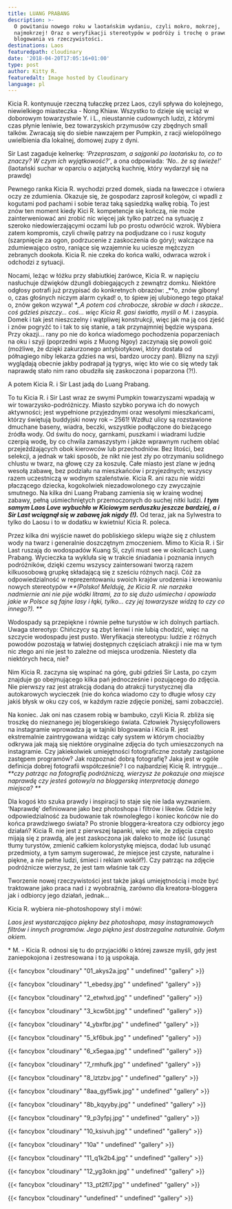 ```yaml
---
title: LUANG PRABANG
description: >-
  O powitaniu nowego roku w laotańskim wydaniu, czyli mokro, mokrzej,
  najmokrzej! Oraz o weryfikacji stereotypów w podróży i trochę o prawdzie
  blogowania vs rzeczywistości.
destinations: Laos
featuredpath: cloudinary
date: '2018-04-20T17:05:16+01:00'
type: post
author: Kitty R.
featuredalt: Image hosted by Cloudinary
language: pl
---
```

Kicia R. kontynuuje rzeczną tułaczkę przez Laos, czyli spływa do kolejnego, niewielkiego miasteczka - Nong Khiaw. Wszystko to dzieje się wciąż w doborowym towarzystwie Y. i L., nieustannie cudownych ludzi, z którymi czas płynie leniwie, bez towarzyskich przymusów czy zbędnych small talków. Zwracają się do siebie nawzajem per Pumpkin, z racji wielopólnego uwielbienia dla lokalnej, domowej zupy z dyni. 

Sir Last zagaduje kelnerkę: _‘Przepraszam, a sajgonki po laotańsku to, co to znaczy? W czym ich wyjątkowość?’_, a ona odpowiada: _‘No.. że są świeże!’_  (laotański suchar w oparciu o azjatycką kuchnię, który wydarzył się na prawdę)

Pewnego ranka Kicia R. wychodzi przed domek, siada na ławeczce i otwiera oczy ze zdumienia. Okazuje się, że gospodarz zaprosił kolegów, ci wpadli z kogutami pod pachami i sobie teraz taką sąsiedzką walkę robią. To jest znów ten moment kiedy Kici R. kompetencje się kończą, nie może zainterweniować ani zrobić nic więcej jak tylko patrzeć na sytuację z szeroko niedowierzającymi oczami lub po prostu odwrócić wzrok. Wybiera zatem kompromis, czyli chwilę patrzy na podjudzane co i rusz koguty (szarpnięcie za ogon, podrzucenie z zaskoczenia do góry); walczące na zdumiewająco ostro, raniące się wzajemnie ku uciesze mężczyzn zebranych dookoła. Kicia R. nie czeka do końca walki, odwraca wzrok i odchodzi z sytuacji. 

Nocami, leżąc w łóżku przy słabiutkiej żarówce, Kicia R. w napięciu nasłuchuje dźwięków dżungli dobiegających z zewnątrz domku. Niektóre odgłosy potrafi już przypisać do konkretnych obrazów: _**o, znów gibony! o, czas głośnych niczym alarm cykad! o, to śpiew jej ulubionego tego ptaka! o, znów gekon wzywa! **_A potem coś chrobocze, skrobie w dach i skacze..  coś gdzieś piszczy… coś… więc Kicia R. gasi światło, myśli o M.* i zasypia. Domek i tak jest nieszczelny i wątpliwej konstrukcji, więc jak ma ją coś zjeść i znów pogryźć to i tak to się stanie, a tak przynajmniej będzie wyspana. Przy okazji... rany po nie do końca wiadomego pochodzenia poparzeniach na oku i szyji (poprzedni wpis z Muong Ngoy) zaczynają się powoli goić (możliwe, że dzięki zakurzonego antybiotykowi, który dostała od półnagiego niby lekarza gdzieś na wsi, bardzo uroczy pan). Blizny na szyji wyglądają obecnie jakby podrapał ją tygrys, więc kto wie co się wtedy tak naprawdę stało nim rano obudziła się zaskoczona i poparzona (?!). 

A potem Kicia R. i Sir Last jadą do Luang Prabang. 

To tu Kicia R. i Sir Last wraz ze swymi Pumpkin towarzyszami wpadają w wir towarzysko-podróżniczy. Miasto szybko porywa ich do nowych aktywności; jest wypełnione przyjezdnymi oraz wesołymi mieszkańcami, którzy świętują buddyjski nowy rok – 2561! Wzdłuż ulicy są rozstawione dmuchane baseny, wiadra, beczki, wszystkie podłączone do bieżącego źródła wody. Od świtu do nocy, garnkami, puszkami i wiadrami ludzie czerpią wodę, by co chwila zamaszystym i jakże wprawnym ruchem oblać przejeżdżających obok kierowców lub przechodniów. Bez litości, bez selekcji, a jednak w taki sposób, że nikt nie jest zły po otrzymaniu solidnego chlustu w twarz, na głowę czy za koszulę. Całe miasto jest zlane w jedną wesołą zabawę, bez podziału na mieszkańców i przyjezdnych; wszyscy razem uczestniczą w wodnym szaleństwie. Kicia R. ani razu nie widzi płaczącego dziecka, kogokolwiek niezadowolonego czy zwyczajnie smutnego. Na kilka dni Luang Prabang zamienia się w krainę wodnej zabawy, pełną uśmiechniętych przemoczonych do suchej nitki ludzi. **_I tym samym Laos Love wybuchło w Kiciowym serduszku jeszcze bardziej, a i Sir Last wciągnął się w zabawę jak nigdy (!)._** Od teraz, jak na Sylwestra to tylko do Laosu i to w dodatku w kwietniu! Kicia R. poleca. 

Przez kilka dni wyjście nawet do pobliskiego sklepu wiąże się z chlustem wody na twarz i generalnie doszczętnym zmoczeniem. Mimo to Kicia R. i Sir Last ruszają do wodospadów Kuang Si, czyli must see w okolicach Luang Prabang. Wycieczka ta wykluła się w trakcie śniadania i poznania innych podróżników, dzięki czemu wszyscy zaintersowani tworzą razem kilkuosobową grupkę składającą się z sześciu różnych nacji. Cóż za odpowiedzialność w reprezentowaniu swoich krajów urodzenia i kreowaniu nowych stereotypów _**(Polsko! Melduję, że Kicia R. nie narzeka nadmiernie ani nie pije wódki litrami, za to się dużo uśmiecha i opowiada jakie w Polsce są fajne lasy i łąki, tylko... czy jej towarzysze widzą to czy co innego?). 
**_

Wodospady są przepiękne i równie pełne turystów w ich dolnych partiach. Uwaga stereotyp: Chińczycy są zbyt leniwi i nie lubią chodzić, więc na szczycie wodospadu jest pusto. Weryfikacja stereotypu: ludzie z różnych powodów pozostają w łatwiej dostępnych częściach atrakcji i nie ma w tym nic złego ani nie jest to zależne od miejsca urodzenia. Niestety dla niektórych heca, nie? 

Nim Kicia R. zaczyna się wspinać na górę, gubi gdzieś Sir Lasta, po czym znajduje go obejmującego kilka pań jednocześnie i pozującego do zdjęcia. Nie pierwszy raz jest atrakcją dodaną do atrakcji turystycznej dla autokarowych wycieczek (nie do końca wiadomo czy to długie włosy czy jakiś błysk w oku czy coś, w każdym razie zdjęcie poniżej, sami zobaczcie). 

Na koniec.  Jak oni nas czasem robią w bambuko, czyli Kicia R. zbliża się troszkę do nieznanego jej blogerskiego świata. Człowiek 7tysięcyfollowers na instagramie wprowadza ją w tajniki blogowania i Kicia R. jest ekstremalnie zaintrygowana widząc cały system w którym chociażby odkrywa jak mają się niektóre oryginalne zdjęcia do tych umieszczonych na instagramie. Czy jakiekolwiek umiejętności fotograficzne zostały zastąpione zastępem programów? Jak rozpoznać dobrą fotografię? Jaka jest w ogóle definicja dobrej fotografii współcześnie? I co najbardziej Kicię R. intryguje… _**czy patrząc na fotografię podróżniczą, wierzysz że pokazuje ona miejsce naprawdę czy jesteś gotowy/a na bloggerską interpretację danego miejsca? 
**_

Dla kogoś kto szuka prawdy i inspiracji to staje się nie lada wyzwaniem. ‘Naprawdę’ definiowane jako bez photoshopa i filtrów i likeów. Gdzie leży odpowiedzialność za budowanie tak równoległego i koniec końców nie do końca prawdziwego świata? Po stronie bloggera-kreatora czy odbiorcy jego działań? Kicia R. nie jest z pierwszej łapanki, więc wie, że zdjęcia często mijają się z prawdą, ale jest zaskoczona jak daleko to może iść (usunąć tłumy turystów, zmienić całkiem kolorystykę miejsca, dodać lub usunąć przedmioty, a tym samym sugerować, że miejsce jest czyste, naturalne i piękne, a nie pełne ludzi, śmieci i reklam wokół?). Czy patrząc na zdjęcie podróżnicze wierzysz, że jest tam właśnie tak czy 

Tworzenie nowej rzeczywistości jest także jakąś umiejętnością i może być traktowane jako praca nad i z wyobraźnią, zarówno dla kreatora-bloggera jak i odbiorcy jego działań, jednak…

Kicia R. wybiera nie-photoshopowy styl i mówi:

 _Laos jest wystarczająco piękny bez photoshopa, masy instagramowych filtrów i innych programów. 
Jego piękno jest dostrzegalne naturalnie. Gołym okiem._

\* M. - Kicia R. odnosi się tu do przyjaciółki o której zawsze myśli, gdy jest zaniepokojona i zestresowana i to ją uspokaja.



{{< fancybox "cloudinary" "01_akys2a.jpg" " undefined" "gallery" >}}

{{< fancybox "cloudinary" "1_ebedsy.jpg" " undefined" "gallery" >}}

{{< fancybox "cloudinary" "2_etwhxd.jpg" " undefined" "gallery" >}}

{{< fancybox "cloudinary" "3_kcw5bt.jpg" " undefined" "gallery" >}}

{{< fancybox "cloudinary" "4_ybxfbr.jpg" " undefined" "gallery" >}}

{{< fancybox "cloudinary" "5_kf6buk.jpg" " undefined" "gallery" >}}

{{< fancybox "cloudinary" "6_x5egaa.jpg" " undefined" "gallery" >}}

{{< fancybox "cloudinary" "7_rmhufk.jpg" " undefined" "gallery" >}}

{{< fancybox "cloudinary" "8_lztzbv.jpg" " undefined" "gallery" >}}

{{< fancybox "cloudinary" "8aa_gyf5wk.jpg" " undefined" "gallery" >}}

{{< fancybox "cloudinary" "8b_kqyyby.jpg" " undefined" "gallery" >}}

{{< fancybox "cloudinary" "9_p3yfpj.jpg" " undefined" "gallery" >}}

{{< fancybox "cloudinary" "10_ksivuh.jpg" " undefined" "gallery" >}}

{{< fancybox "cloudinary" "10a" " undefined" "gallery" >}}

{{< fancybox "cloudinary" "11_q1k2b4.jpg" " undefined" "gallery" >}}

{{< fancybox "cloudinary" "12_yg3okn.jpg" " undefined" "gallery" >}}

{{< fancybox "cloudinary" "13_pt2fl7.jpg" " undefined" "gallery" >}}

{{< fancybox "cloudinary" "undefined" " undefined" "gallery" >}}
